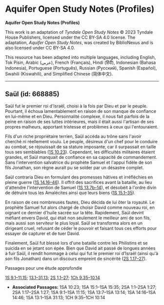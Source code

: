 # Aquifer Open Study Notes (Profiles)

**Aquifer Open Study Notes (Profiles)**

This work is an adaptation of *Tyndale Open Study Notes* © 2023 Tyndale House Publishers, licensed under the CC BY\-SA 4\.0 license. The adaptation, *Aquifer Open Study Notes*, was created by BiblioNexus and is also licensed under CC BY\-SA 4\.0\.

This resource has been adapted into multiple languages, including English, Tok Pisin, Arabic (عربي), French (Français), Hindi (हिंदी), Indonesian (Bahasa Indonesia), Portuguese (Português), Russian (Русский), Spanish (Español), Swahili (Kiswahili), and Simplified Chinese (简体中文).



--------------------------------

## Saül (id: 668885)

Saül fut le premier roi d'Israël, choisi à la fois par Dieu et par le peuple. Pourtant, il échoua lamentablement en raison de son manque de confiance en lui\-même et en Dieu. Personnalité complexe, il nous fait parfois de la peine en raison de ses luttes intérieures, mais il était aussi l'artisan de ses propres malheurs, apportant tristesse et problèmes à ceux qui l'entouraient.

Fils d'un riche propriétaire terrien, Saül accéda au trône sans l'avoir cherché ni réellement voulu. Le peuple, désireux d'un chef pour le conduire au combat, se réjouissait de sa stature imposante, car il surpassait en taille tous ses semblables ([1S 10\.23](https://ref.ly/1Sam10:23)). Cependant, les difficultés militaires étaient grandes, et Saül manquait de confiance en sa capacité de commandement. Sans l'intervention salvatrice du prophète Samuel et l'appui fidèle de son fils Jonathan, son règne aurait pu se solder par un désastre complet.

Saül contraria Dieu en formulant des promesses hâtives et irréfléchies en pleine guerre ([1S 14\.16–46](https://ref.ly/1Sam14:16-1Sam14:46)). Il offrit des sacrifices avant la bataille, au lieu d'attendre l'intervention de Samuel ([1S 13\.7b–14](https://ref.ly/1Sam13:7-1Sam13:14)), et désobéit à l'ordre divin de détruire tous les Amalécites ainsi que leurs biens ([1S 15\.1–35](https://ref.ly/1Sam15:1-1Sam15:35)). 

En raison de ces nombreuses fautes, Dieu décida de lui ôter la royauté. Le prophète Samuel fut alors chargé de choisir David comme nouveau roi, en oignant ce dernier d'huile sacrée sur la tête. Rapidement, Saül devint méfiant envers David, qui était non seulement le meilleur ami de son fils, mais aussi son serviteur le plus loyal. Saül se transforma alors en un dirigeant cruel, refusant de céder le pouvoir et faisant tous ces efforts pour essayer de capturer et de tuer David.

Finalement, Saül fut blessé lors d'une bataille contre les Philistins et se suicida en se jetant son épée. Bien que David ait passé de longues années à fuir Saül, il rendit hommage à celui qui fut le premier roi d'Israël (ainsi qu'à son fils Jonathan) dans un discours empreint de sincérité ([2S 1\.17–27](https://ref.ly/2Sam1:17-2Sam1:27)).

Passages pour une étude approfondie

[1S 9\.1–11\.15](https://ref.ly/1Sam9:1-1Sam11:15); [13\.1–31\.13](https://ref.ly/1Sam13:1-1Sam31:13); [2S 1\.1–27](https://ref.ly/2Sam1:1-2Sam1:27); [1Ch 9\.35–10\.14](https://ref.ly/1Chr9:35-1Chr10:14)

* **Associated Passages:** 1SA 10:23; 1SA 15:1–1SA 15:35; 2SA 1:1–2SA 1:27; 2SA 1:17–2SA 1:27; 1SA 9:1–1SA 11:15; 1SA 13:7–1SA 13:14; 1SA 14:16–1SA 14:46; 1SA 13:1–1SA 31:13; 1CH 9:35–1CH 10:14

